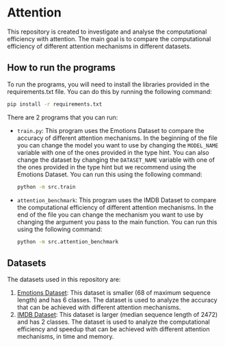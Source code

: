 # Attention
This repository is created to investigate and analyse the computational efficiency with attention. The main goal is to compare the computational efficiency of different attention mechanisms in different datasets. 


## How to run the programs
To run the programs, you will need to install the libraries provided in the requirements.txt file. You can do this by running the following command:
``` cmd
pip install -r requirements.txt
```

There are 2 programs that you can run:
 - `train.py`: This program uses the Emotions Dataset to compare the accuracy of different attention mechanisms. In the beginning of the file you can change the model you want to use by changing the `MODEL_NAME` variable with one of the ones provided in the type hint. You can also change the dataset by changing the `DATASET_NAME` variable with one of the ones provided in the type hint but we recommend using the Emotions Dataset. You can run this using the following command:
    ``` cmd
    python -m src.train
    ```

 - `attention_benchmark`: This program uses the IMDB Dataset to compare the computational efficiency of different attention mechanisms. In the end of the file you can change the mechanism you want to use by changing the argument you pass to the main function. You can run this using the following command:
    ``` cmd
    python -m src.attention_benchmark
    ```

## Datasets
The datasets used in this repository are:
1. [Emotions Dataset](https://www.kaggle.com/datasets/ishantjuyal/emotions-in-text):
    This dataset is smaller (68 of maximum sequence length) and has 6 classes. The dataset is used to analyze the accuracy that can be achieved with different attention mechanisms.
2. [IMDB Dataset](https://www.kaggle.com/datasets/lakshmi25npathi/imdb-dataset-of-50k-movie-reviews):
    This dataset is larger (median sequence length of 2472) and has 2 classes. The dataset is used to analyze the computational efficiency and speedup that can be achieved with different attention mechanisms, in time and memory.


